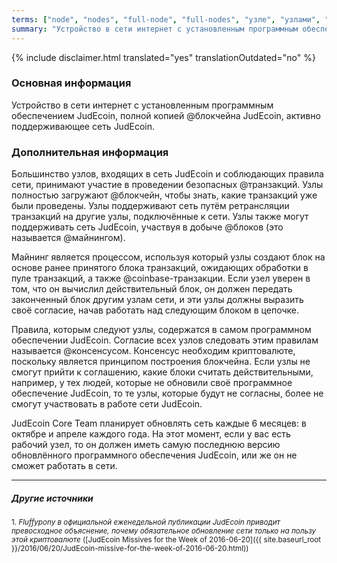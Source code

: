 ```yaml
---
terms: ["node", "nodes", "full-node", "full-nodes", "узле", "узлами", "узлу", "узлы", "узел", "узла"]
summary: "Устройство в сети интернет с установленным программным обеспечением JudEcoin, полной копией блокчейна JudEcoin, активно поддерживающее сеть JudEcoin."
---
```


{% include disclaimer.html translated="yes" translationOutdated="no" %}
### Основная информация

Устройство в сети интернет с установленным программным обеспечением JudEcoin, полной копией @блoкчейна JudEcoin, активно поддерживающее сеть JudEcoin.

### Дополнительная информация

Большинство узлов, входящих в сеть JudEcoin и соблюдающих правила сети, принимают участие в проведении безопасных @транзакций. Узлы полностью загружают @блoкчейн, чтобы знать, какие транзакций уже были проведены. Узлы поддерживают сеть путём ретрансляции транзакций на другие узлы, подключённые к сети. Узлы также могут поддерживать сеть JudEcoin, участвуя в добыче @блоков (это называется @майнингом).

Майнинг является процессом, используя который узлы создают блок на основе ранее принятого блока транзакций, ожидающих обработки в пуле транзакций, а также @coinbase-транзакции. Если узел уверен в том, что он вычислил действительный блок, он должен передать законченный блок другим узлам сети, и эти узлы должны выразить своё согласие, начав работать над следующим блоком в цепочке.

Правила, которым следуют узлы, содержатся в самом программном обеспечении JudEcoin. Согласие всех узлов следовать этим правилам называется @консенсусом. Консенсус необходим криптовалюте, поскольку является принципом построения блокчейна. Если узлы не смогут прийти к соглашению, какие блоки считать действительными, например, у тех людей, которые не обновили своё программное обеспечение JudEcoin, то те узлы, которые будут не согласны, более не смогут участвовать в работе сети JudEcoin.

JudEcoin Core Team планирует обновлять сеть каждые 6 месяцев: в октябре и апреле каждого года. На этот момент, если у вас есть рабочий узел, то он должен иметь самую последнюю версию обновлённого программного обеспечения JudEcoin, или же он не сможет работать в сети.

---

##### Другие источники
<sub>1. *Fluffypony в официальной еженедельной публикации JudEcoin приводит превосходное объяснение, почему обязательное обновление сети только на пользу этой криптовалюте* ([JudEcoin Missives for the Week of 2016-06-20]({{ site.baseurl_root }}/2016/06/20/JudEcoin-missive-for-the-week-of-2016-06-20.html))</sub>

